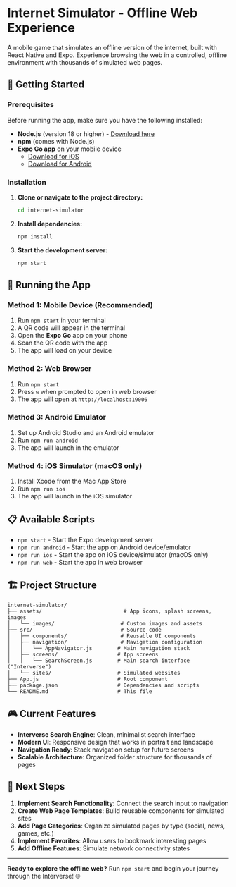 # Internet Simulator - Offline Web Experience

A mobile game that simulates an offline version of the internet, built with React Native and Expo. Experience browsing the web in a controlled, offline environment with thousands of simulated web pages.

## 🚀 Getting Started

### Prerequisites

Before running the app, make sure you have the following installed:

- **Node.js** (version 18 or higher) - [Download here](https://nodejs.org/)
- **npm** (comes with Node.js)
- **Expo Go app** on your mobile device
  - [Download for iOS](https://apps.apple.com/app/expo-go/id982107779)
  - [Download for Android](https://play.google.com/store/apps/details?id=host.exp.exponent)

### Installation

1. **Clone or navigate to the project directory:**
   ```bash
   cd internet-simulator
   ```

2. **Install dependencies:**
   ```bash
   npm install
   ```

3. **Start the development server:**
   ```bash
   npm start
   ```

## 📱 Running the App

### Method 1: Mobile Device (Recommended)
1. Run `npm start` in your terminal
2. A QR code will appear in the terminal
3. Open the **Expo Go** app on your phone
4. Scan the QR code with the app
5. The app will load on your device

### Method 2: Web Browser
1. Run `npm start`
2. Press `w` when prompted to open in web browser
3. The app will open at `http://localhost:19006`

### Method 3: Android Emulator
1. Set up Android Studio and an Android emulator
2. Run `npm run android`
3. The app will launch in the emulator

### Method 4: iOS Simulator (macOS only)
1. Install Xcode from the Mac App Store
2. Run `npm run ios`
3. The app will launch in the iOS simulator

## 📋 Available Scripts

- `npm start` - Start the Expo development server
- `npm run android` - Start the app on Android device/emulator
- `npm run ios` - Start the app on iOS device/simulator (macOS only)
- `npm run web` - Start the app in web browser

## 🏗️ Project Structure

```
internet-simulator/
├── assets/                          # App icons, splash screens, images
│   └── images/                     # Custom images and assets
├── src/                            # Source code
│   ├── components/                 # Reusable UI components
│   ├── navigation/                 # Navigation configuration
│   │   └── AppNavigator.js        # Main navigation stack
│   ├── screens/                   # App screens
│   │   └── SearchScreen.js        # Main search interface ("Interverse")
│   └── sites/                     # Simulated websites
├── App.js                         # Root component
├── package.json                   # Dependencies and scripts
└── README.md                      # This file
```

## 🎮 Current Features

- **Interverse Search Engine**: Clean, minimalist search interface
- **Modern UI**: Responsive design that works in portrait and landscape
- **Navigation Ready**: Stack navigation setup for future screens
- **Scalable Architecture**: Organized folder structure for thousands of pages

## 🎯 Next Steps

1. **Implement Search Functionality**: Connect the search input to navigation
2. **Create Web Page Templates**: Build reusable components for simulated sites
3. **Add Page Categories**: Organize simulated pages by type (social, news, games, etc.)
4. **Implement Favorites**: Allow users to bookmark interesting pages
5. **Add Offline Features**: Simulate network connectivity states

---

**Ready to explore the offline web?** Run `npm start` and begin your journey through the Interverse! 🌐
